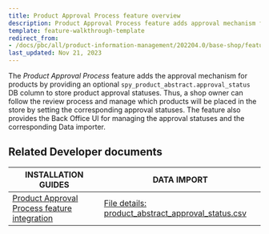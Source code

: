 ```yaml
---
title: Product Approval Process feature overview
description: Product Approval Process feature adds approval mechanism for products.
template: feature-walkthrough-template
redirect_from:
- /docs/pbc/all/product-information-management/202204.0/base-shop/feature-overviews/product-approval-process-feature-overview.html
last_updated: Nov 21, 2023
---
```


The *Product Approval Process* feature adds the approval mechanism for products by providing an optional `spy_product_abstract.approval_status` DB column to store product approval statuses. Thus, a shop owner can follow the review process and manage which products will be placed in the store by setting the corresponding approval statuses. The feature also provides the Back Office UI for managing the approval statuses and the corresponding Data importer.

## Related Developer documents

|INSTALLATION GUIDES  | DATA IMPORT |
|---------|---------|
| [Product Approval Process feature integration](/docs/pbc/all/product-information-management/{{page.version}}/base-shop/install-and-upgrade/install-features/install-the-product-approval-process-feature.html) | [File details: product_abstract_approval_status.csv](/docs/pbc/all/product-information-management/{{page.version}}/base-shop/import-and-export-data/products-data-import/import-file-details-product-abstract-approval-status.csv.html)  |
